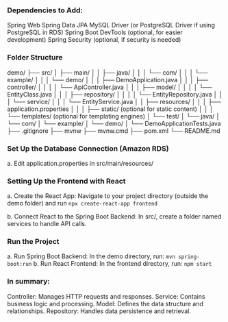 ### Dependencies to Add:
Spring Web
Spring Data JPA
MySQL Driver (or PostgreSQL Driver if using PostgreSQL in RDS)
Spring Boot DevTools (optional, for easier development)
Spring Security (optional, if security is needed)
### Folder Structure
demo/
├── src/
│   ├── main/
│   │   ├── java/
│   │   │   └── com/
│   │   │       └── example/
│   │   │           └── demo/
│   │   │               ├── DemoApplication.java
│   │   │               ├── controller/
│   │   │               │   └── ApiController.java
│   │   │               ├── model/
│   │   │               │   └── EntityClass.java
│   │   │               ├── repository/
│   │   │               │   └── EntityRepository.java
│   │   │               └── service/
│   │   │                   └── EntityService.java
│   │   ├── resources/
│   │   │   ├── application.properties
│   │   │   ├── static/ (optional for static content)
│   │   │   └── templates/ (optional for templating engines)
│   └── test/
│       └── java/
│           └── com/
│               └── example/
│                   └── demo/
│                       └── DemoApplicationTests.java
├── .gitignore
├── mvnw
├── mvnw.cmd
├── pom.xml
└── README.md

### Set Up the Database Connection (Amazon RDS)
a. Edit application.properties in src/main/resources/

### Setting Up the Frontend with React
a. Create the React App:
Navigate to your project directory (outside the demo folder) and run ``` npx create-react-app frontend ```

b. Connect React to the Spring Boot Backend:
In src/, create a folder named services to handle API calls.

### Run the Project
a. Run Spring Boot Backend:
In the demo directory, run: ``` mvn spring-boot:run ```
b. Run React Frontend:
In the frontend directory, run: ``` npm start ```

### In summary:

Controller: Manages HTTP requests and responses.
Service: Contains business logic and processing.
Model: Defines the data structure and relationships.
Repository: Handles data persistence and retrieval.


